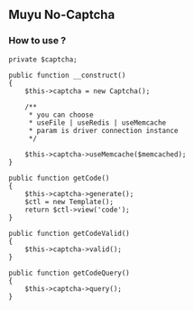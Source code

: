 ## Muyu No-Captcha

### How to use ?

    private $captcha;
        
    public function __construct()
    {
        $this->captcha = new Captcha();
        
        /**
         * you can choose
         * useFile | useRedis | useMemcache
         * param is driver connection instance
         */
                  
        $this->captcha->useMemcache($memcached);
    }
        
    public function getCode()
    {
        $this->captcha->generate();
        $ctl = new Template();
        return $ctl->view('code');
    }
        
    public function getCodeValid()
    {
        $this->captcha->valid();
    }
        
    public function getCodeQuery()
    {
        $this->captcha->query();
    }
